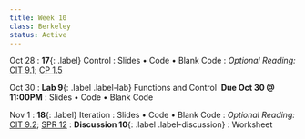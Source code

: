 ```yaml
---
title: Week 10
class: Berkeley
status: Active
---
```


Oct 28
: **17**{: .label} Control
  : Slides &#8226; Code &#8226; Blank Code
: *Optional Reading:* [CIT 9.1](https://inferentialthinking.com/chapters/09/1/Conditional_Statements.html); [CP 1.5](http://composingprograms.com/pages/15-control.html)

Oct 30
: **Lab 9**{: .label .label-lab} Functions and Control &nbsp;**Due Oct 30 @ 11:00PM**
  : Slides &#8226; Code &#8226; Blank Code

Nov 1
: **18**{: .label} Iteration
  : Slides &#8226; Code &#8226; Blank Code
: *Optional Reading:* [CIT 9.2](https://inferentialthinking.com/chapters/09/2/Iteration.html); [SPR 12](https://cs.stanford.edu/people/nick/py/python-for.html)
: **Discussion 10**{: .label .label-discussion}
  : Worksheet 
  <!--&#8226; [Solutions](./assignments/disc01-sols.pdf) -->
